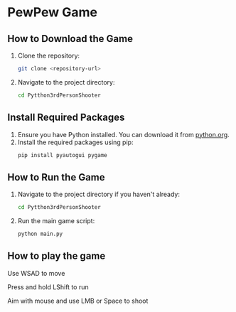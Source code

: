 # PewPew Game

## How to Download the Game

1. Clone the repository:
   ```sh
   git clone <repository-url>
   ```
2. Navigate to the project directory:
   ```sh
   cd Pytthon3rdPersonShooter
   ```

## Install Required Packages

1. Ensure you have Python installed. You can download it from [python.org](https://www.python.org/).
2. Install the required packages using pip:
   ```sh
   pip install pyautogui pygame
   ```

## How to Run the Game

1. Navigate to the project directory if you haven't already:
   ```sh
   cd Pytthon3rdPersonShooter
   ```
2. Run the main game script:
   ```sh
   python main.py
   ```

## How to play the game

Use WSAD to move

Press and hold LShift to run

Aim with mouse and use LMB or Space to shoot
